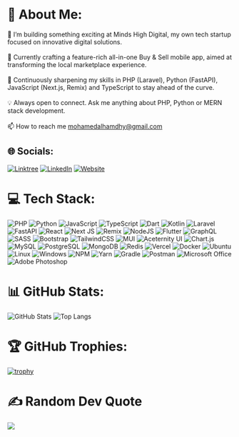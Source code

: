 # 💫 About Me:
🚀 I’m building something exciting at Minds High Digital, my own tech startup focused on innovative digital solutions.<br><br>
📱 Currently crafting a feature-rich all-in-one Buy & Sell mobile app, aimed at transforming the local marketplace experience.<br><br>
🧠 Continuously sharpening my skills in PHP (Laravel), Python (FastAPI), JavaScript (Next.js, Remix) and TypeScript to stay ahead of the curve.<br><br>
💡 Always open to connect. Ask me anything about PHP, Python or MERN stack development.<br><br>
📫 How to reach me mohamedalhamdhy@gmail.com


## 🌐 Socials:
[![Linktree](https://img.shields.io/badge/Linktree-43E55C?logo=linktree&logoColor=white)](https://linktr.ee/mohamedalhamdhy)
[![LinkedIn](https://img.shields.io/badge/LinkedIn-%230077B5.svg?logo=linkedin&logoColor=white)](https://www.linkedin.com/in/mohamedhamdhy/)
[![Website](https://img.shields.io/badge/Website-000000?logo=vercel&logoColor=white)](https://mohamedalhamdhy.vercel.app/)


# 💻 Tech Stack:
![PHP](https://img.shields.io/badge/php-%23777BB4.svg?style=for-the-badge&logo=php&logoColor=white)
![Python](https://img.shields.io/badge/python-3670A0?style=for-the-badge&logo=python&logoColor=ffdd54)
![JavaScript](https://img.shields.io/badge/javascript-%23323330.svg?style=for-the-badge&logo=javascript&logoColor=%23F7DF1E)
![TypeScript](https://img.shields.io/badge/typescript-%23007ACC.svg?style=for-the-badge&logo=typescript&logoColor=white)
![Dart](https://img.shields.io/badge/dart-%230175C2.svg?style=for-the-badge&logo=dart&logoColor=white)
![Kotlin](https://img.shields.io/badge/kotlin-%230095D5.svg?style=for-the-badge&logo=kotlin&logoColor=white)
![Laravel](https://img.shields.io/badge/laravel-%23FF2D20.svg?style=for-the-badge&logo=laravel&logoColor=white)
![FastAPI](https://img.shields.io/badge/FastAPI-005571?style=for-the-badge&logo=fastapi&logoColor=white)
![React](https://img.shields.io/badge/react-%2320232a.svg?style=for-the-badge&logo=react&logoColor=%2361DAFB)
![Next JS](https://img.shields.io/badge/Next-black?style=for-the-badge&logo=next.js&logoColor=white)
![Remix](https://img.shields.io/badge/remix-%2314141E.svg?style=for-the-badge&logo=remix&logoColor=white)
![NodeJS](https://img.shields.io/badge/node.js-6DA55F?style=for-the-badge&logo=node.js&logoColor=white)
![Flutter](https://img.shields.io/badge/Flutter-%2302569B.svg?style=for-the-badge&logo=Flutter&logoColor=white)
![GraphQL](https://img.shields.io/badge/-GraphQL-E10098?style=for-the-badge&logo=graphql&logoColor=white)
![SASS](https://img.shields.io/badge/SASS-hotpink.svg?style=for-the-badge&logo=SASS&logoColor=white)
![Bootstrap](https://img.shields.io/badge/bootstrap-%23563D7C.svg?style=for-the-badge&logo=bootstrap&logoColor=white)
![TailwindCSS](https://img.shields.io/badge/tailwindcss-%2338B2AC.svg?style=for-the-badge&logo=tailwind-css&logoColor=white)
![MUI](https://img.shields.io/badge/MUI-%230081CB.svg?style=for-the-badge&logo=material-ui&logoColor=white)
![Aceternity UI](https://img.shields.io/badge/AceternityUI-%23000000.svg?style=for-the-badge&logo=react&logoColor=white)
![Chart.js](https://img.shields.io/badge/chart.js-F5788D.svg?style=for-the-badge&logo=chart.js&logoColor=white)
![MySQL](https://img.shields.io/badge/mysql-%2300f.svg?style=for-the-badge&logo=mysql&logoColor=white)
![PostgreSQL](https://img.shields.io/badge/postgresql-%23316192.svg?style=for-the-badge&logo=postgresql&logoColor=white)
![MongoDB](https://img.shields.io/badge/MongoDB-%234ea94b.svg?style=for-the-badge&logo=mongodb&logoColor=white)
![Redis](https://img.shields.io/badge/Redis-%23DC382D.svg?style=for-the-badge&logo=redis&logoColor=white)
![Vercel](https://img.shields.io/badge/vercel-%23000000.svg?style=for-the-badge&logo=vercel&logoColor=white)
![Docker](https://img.shields.io/badge/docker-%230db7ed.svg?style=for-the-badge&logo=docker&logoColor=white)
![Ubuntu](https://img.shields.io/badge/Ubuntu-E95420?style=for-the-badge&logo=ubuntu&logoColor=white)
![Linux](https://img.shields.io/badge/Linux-FCC624?style=for-the-badge&logo=linux&logoColor=black)
![Windows](https://img.shields.io/badge/Windows-0078D6?style=for-the-badge&logo=windows&logoColor=white)
![NPM](https://img.shields.io/badge/NPM-%23000000.svg?style=for-the-badge&logo=npm&logoColor=white)
![Yarn](https://img.shields.io/badge/yarn-%232C8EBB.svg?style=for-the-badge&logo=yarn&logoColor=white)
![Gradle](https://img.shields.io/badge/Gradle-02303A.svg?style=for-the-badge&logo=Gradle&logoColor=white)
![Postman](https://img.shields.io/badge/Postman-FF6C37?style=for-the-badge&logo=postman&logoColor=white)
![Microsoft Office](https://img.shields.io/badge/Microsoft%20Office-D83B01?style=for-the-badge&logo=microsoft-office&logoColor=white)
![Adobe Photoshop](https://img.shields.io/badge/adobephotoshop-%2331A8FF.svg?style=for-the-badge&logo=adobephotoshop&logoColor=white)

# 📊 GitHub Stats:
![GitHub Stats](https://github-readme-stats.vercel.app/api?username=mohamedhamdhy&theme=react&show_icons=true&count_private=true)
![Top Langs](https://github-readme-stats.vercel.app/api/top-langs/?username=mohamedhamdhy&theme=react&layout=compact)


# 🏆 GitHub Trophies:
[![trophy](https://github-profile-trophy.vercel.app/?username=ryo-ma&theme=onedark)](https://github.com/ryo-ma/github-profile-trophy)


# ✍️ Random Dev Quote
![](https://quotes-github-readme.vercel.app/api?type=horizontal&theme=radical)
